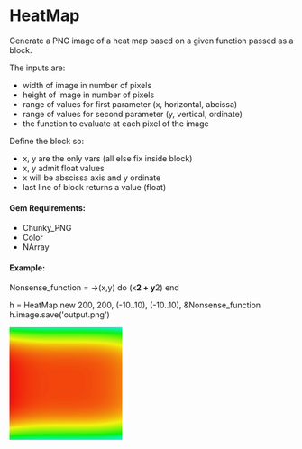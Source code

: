 HeatMap
=======

Generate a PNG image of a heat map based on a given function passed as a block.

The inputs are:
 
 * width of image in number of pixels
 * height of image in number of pixels
 * range of values for first parameter (x, horizontal, abcissa)
 * range of values for second parameter (y, vertical, ordinate)
 * the function to evaluate at each pixel of the image
    
Define the block so:

 * x, y are the only vars (all else fix inside block)
 * x, y admit float values
 * x will be abscissa axis and y ordinate
 * last line of block returns a value (float)

#### Gem Requirements:

* Chunky_PNG
* Color
* NArray

#### Example:

  Nonsense_function = ->(x,y) do
    (x**2 + y**2)
  end
  
  h = HeatMap.new 200, 200, (-10..10), (-10..10), &Nonsense_function
  h.image.save('output.png')

![alt text](./output.png "Example Output")


